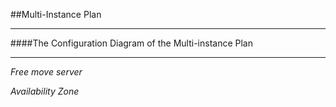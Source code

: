 ##Multi-Instance Plan 

-----
####The Configuration Diagram of the Multi-instance Plan

-----
*Free move server* 

*Availability Zone* 
